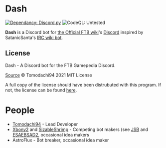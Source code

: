 # Dash
[![Dependancy: Discord.py](https://img.shields.io/badge/dependency-discord.py-lightgrey)](https://github.com/Rapptz/discord.py) ![CodeQL: Untested](https://img.shields.io/badge/CodeQL-Untested-yellow)


__Dash__ is a Discord bot for [the Official FTB wiki](ftb.gamepedia.com)'s [Discord](https://discord.gg/2Pq6Rft) inspired by SatanicSanta's [IRC wiki bot](https://github.com/FTB-Gamepedia/SatanicBot).

## License

Dash - A Discord bot for the FTB Gamepedia Discord.

[Source](https://github.com/Tomodachi94/Dash)
© Tomodachi94 2021 MIT License

A full copy of the license should have been distrubuted with this program. If not, the license can be found [here](https://mit-license.org/).

# People
- [Tomodachi94](https://github.com/Tomodachi94) - Lead Developer
- [Xbony2](https://github.com/Xbony2) and [SizableShrimp](https://github.com/SizableShrimp) -  Competing bot makers (see [JSB](https://github.com/SizableShrimp/JSB) and [ESAEBSAD2](https://github.com/Xbony2/ESAEBSAD2), occasional idea makers
- AstroFlux - Bot breaker, occasional idea maker
